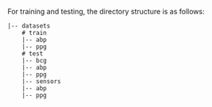 For training and testing, the directory structure is as follows:

```shell
|-- datasets
    # train
    |-- abp
    |-- ppg
    # test
    |-- bcg
	|-- abp
	|-- ppg
    |-- sensors
	|-- abp
	|-- ppg
```
